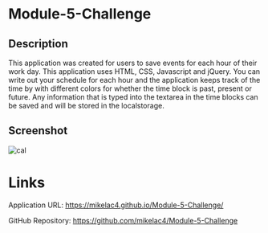 # Module-5-Challenge

## Description

This application was created for users to save events for each hour of their work day. This application uses HTML, CSS, Javascript and jQuery. You can write out your schedule for each hour and the application keeps track of the time by with different colors for whether the time block is past, present or future. Any information that is typed into the textarea in the time blocks can be saved and will be stored in the localstorage.

## Screenshot

![cal](https://user-images.githubusercontent.com/112447725/196578076-bb5e5cd1-bc74-40e2-a958-edbcc13fac1e.png)


# Links

Application URL: https://mikelac4.github.io/Module-5-Challenge/

GitHub Repository: https://github.com/mikelac4/Module-5-Challenge
